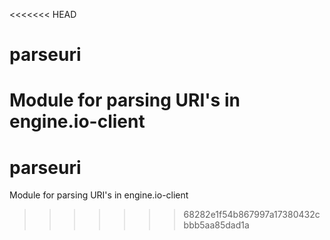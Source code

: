 <<<<<<< HEAD
# parseuri
Module for parsing URI's in engine.io-client
=======
# parseuri
Module for parsing URI's in engine.io-client
>>>>>>> 68282e1f54b867997a17380432cbbb5aa85dad1a
